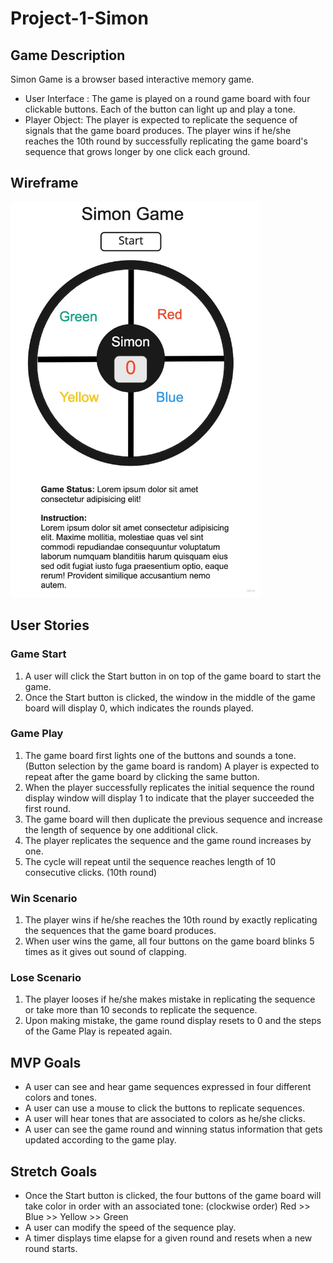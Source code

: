 # Project-1-Simon
## **Game Description**
Simon Game is a browser based interactive  memory game.  
- User Interface : The game is played on a round game board with four clickable buttons. Each of the button can light up and play a tone. 
- Player Object: The player is expected to replicate the sequence of signals that the game board produces. The player wins if he/she reaches the 10th round by successfully replicating the game board's sequence that grows longer by one click each ground.

## **Wireframe**
<img src="wireframe.jpg" alt="simon-game-wireframe" width="400"/></img>

## **User Stories**

### Game Start
1. A user will click the Start button in on top of the game board to start the game.
2. Once the Start button is clicked, the window in the middle of the game board will display 0, which indicates the rounds played.

### Game Play
1. The game board first lights one of the buttons and sounds a tone. (Button selection by the game board is random) A player is expected to repeat after the game board by clicking the same button.
2.  When the player successfully replicates the initial sequence the round display window will display 1 to indicate that the player succeeded the first round.
3. The game board will then duplicate the previous sequence and increase the length of sequence by one additional click.
4. The player replicates the sequence and the game round increases by one.
5. The cycle will repeat until the sequence reaches length of 10 consecutive clicks. (10th round)

### Win Scenario
1. The player wins if he/she reaches the 10th round by exactly replicating the sequences that the game board produces.
2. When user wins the game, all four buttons on the game board blinks 5 times as it gives out sound of clapping.

### Lose Scenario
1.  The player looses if he/she makes mistake in replicating the sequence or take more than 10 seconds to replicate the sequence.
2. Upon making mistake, the game round display resets to 0 and the steps of the Game Play is repeated again.

## **MVP Goals**
- A user can see and hear game sequences expressed in four different colors and tones.
- A user can use a mouse to click the buttons to replicate sequences.
- A user will hear tones that are associated to colors as he/she clicks.
- A user can see the game round and winning status information that gets updated according to the game play.


## **Stretch Goals**
- Once the Start button is clicked, the four buttons of the game board  will  take color in order with an associated tone: (clockwise order) Red >> Blue >> Yellow >> Green
- A user can modify the speed of the sequence play.
- A timer displays time elapse for a given round and resets when a new round starts.